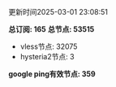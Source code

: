 更新时间2025-03-01 23:08:51

**总订阅: 165**
**总节点: 53515**
- vless节点: 32075
- hysteria2节点: 3

**google ping有效节点: 359**
